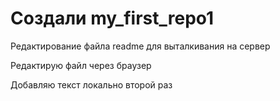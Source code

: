 # Создали my_first_repo1

Редактирование файла readme для выталкивания на сервер

Редактирую файл через браузер

Добавляю текст локально второй раз